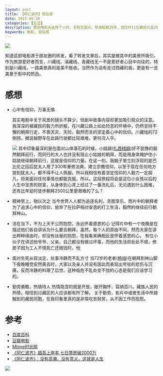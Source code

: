 ```yaml
---
layout: post
title: 【冈仁波齐】观后感
date: 2017-06-28
categories: [生活]
description: 整部电影长达两个小时，全程无困点，导演酝酿26年、普拉村11位藏民行走2500公里，一路经历生死。。。
keywords: 电影, 观后感
---
```


![](http://upload.art.ifeng.com/2015/0923/thumb_1076_500_1443001775643.jpg)

知道这部电影源于朋友圈的转发，看了转发文章后，其实是被其中的美景所吸引，作为旅游爱好者而言，川藏线、滇藏线、青藏线无一不是爱好者心目中向往的，特别是川藏线，一路美景真的是美不胜收。当然作为没有走过西藏的我，更是有一览美景于影中的热劲。

# 感想

* 心中有信仰，万事无惧

    其实电影中关于风景的镜头不算少，但剧中故事内容却更加吸引观众的注意。我深深的被藏民的毅力所折服，在川藏公路上如此险恶的环境中，仍然坚持不懈的朝拜行走，不畏天灾、天险，毅然而言的坚定着心中的信仰。川藏线的72倒拐，据说越野车在此路行驶都比较艰难，更何况人乎。
    
    ![](http://i.gtimg.cn/qqlive/img/jpgcache/files/qqvideo/w/w3ieh3f84a1kjqb.jpg)
    其中印象最深的是在面对山体落石的时候，小姑娘([扎西措姆](http://baike.baidu.com/item/%E6%89%8E%E8%A5%BF%E6%8E%AA%E5%A7%86/21505438))好不犹豫的毅然朝拜前行，而同行的大人也并没有阻止小姑娘的朝拜，而是用身体掩护住小姑娘继续朝拜前行，这就是信仰的力量。在这一刻，我脑子里立刻浮现的是巴比伦之囚后犹太人用了300年重修法典，建立宗教信仰，以至于现在任何地方提到犹太人，都不得不让人佩服。所以我相信有着坚定信仰的人毅力一定超凡，将来面对任何事情也都能克服。所以，这段旅程将会是这位小女孩以后的人生中宝贵的财富，从身体到心灵上经过了一番洗礼后，无论遇到什么困难，还有比年幼时徒步朝拜2500公里更艰难的了么？
* 精神至上，物以次之
    当今世界人人都为追逐名利，贪图享乐，而片中的朝拜者为了追求心中的信仰，放弃了在拉萨相对安逸的打工生活，毅然的继续前行朝拜神山。
* 活在当下，不为上天不公而抱怨，永远怀着感恩的心
    记得片中有一个夜晚是在描述他们各自讲诉为什么要去朝拜，虽然，每个人的原由不同，然而大家在讲出种种缘由时，却没有丝毫的抱怨，在我看来确相反是怀着感恩的心。
    有位小伙子在讲述他爷爷、父亲、自己都没有做过坏事，而他的生活却处处不顺，修房子因为工人不慎死亡还赔钱时，他
* 面对生死从容淡定，处事冷静而不乱方寸
    当72岁的老者([杨培](http://baike.baidu.com/item/%E6%9D%A8%E5%9F%B9/21504965))在朝拜到神山脚下夜晚睡觉安然离去时，大家以及亲人并没有因此而表现出夸张的悲伤与沉痛，反而冷静的料理了后世。这种临危不乱处变不惊的心态是我们应该学习的。
* 勤劳勇敢，热情待人
    热情隐含的就是开放，敞开胸怀，容纳百川。藏族人民的热情，相信到过藏区的人应该都有所了解。
    关于勤劳，影片中或者生活中所接触到的藏民同胞，在我印象里真的是非常吃苦耐劳，从不因工作而抱怨。

# 参考

* [百度百科](http://baike.baidu.com/link?url=VYbSTkw0zxiUScRR8WNdhqIsRHpgEhYrmM1KDJMxoDuvN1D4gbzjlXsr59DX4oRnt-rWYrwkigVx2-PrBPD2FnBzpE-qAmFrzb01EdXiIPRH4p4gc_YZdZiGAk0N6Ria)
* [豆瓣电影](https://movie.douban.com/subject/26606242/)
* [Mtime时光网](http://movie.mtime.com/228270/)
* [《冈仁波齐》超高上座率 七日票房破2000万](http://ent.qq.com/a/20170627/038435.htm)
* [《冈仁波齐》：没有高潮，没有意义，这就是人生](http://news.ifeng.com/a/20170628/51338479_0.shtml)

![](http://tg.dili360.com/static/data/vaillant/201407/1404556079.jpg)